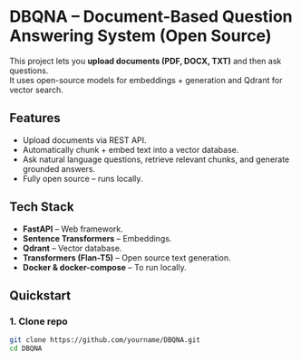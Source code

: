 # DBQNA – Document-Based Question Answering System (Open Source)

This project lets you **upload documents (PDF, DOCX, TXT)** and then ask questions.  
It uses open-source models for embeddings + generation and Qdrant for vector search.

## Features

- Upload documents via REST API.
- Automatically chunk + embed text into a vector database.
- Ask natural language questions, retrieve relevant chunks, and generate grounded answers.
- Fully open source – runs locally.

## Tech Stack

- **FastAPI** – Web framework.
- **Sentence Transformers** – Embeddings.
- **Qdrant** – Vector database.
- **Transformers (Flan-T5)** – Open source text generation.
- **Docker & docker-compose** – To run locally.

## Quickstart

### 1. Clone repo

```bash
git clone https://github.com/yourname/DBQNA.git
cd DBQNA
